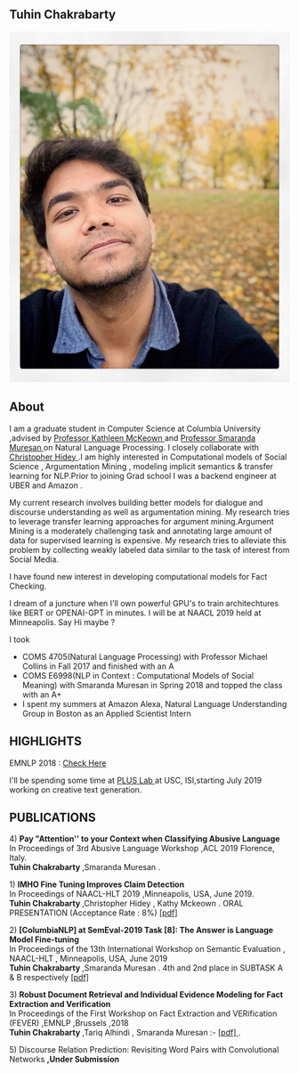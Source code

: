 ## Tuhin Chakrabarty

![Image](images/pic.jpg)

## About
I am a graduate student in Computer Science at Columbia University ,advised by <a href="http://www.cs.columbia.edu/~kathy/" title="Title"> Professor Kathleen McKeown </a>  and  <a href="http://www.cs.columbia.edu/~smara/" title="Title"> Professor Smaranda Muresan </a> on Natural Language Processing. I closely collaborate with <a href="http://www.cs.columbia.edu/~chidey/" title="Title"> Christopher Hidey </a>.I am highly interested in Computational models of Social Science , Argumentation Mining , modeling implicit semantics & transfer learning for NLP.Prior to joining Grad school I was a backend engineer at UBER and Amazon .

My current research involves building better models for dialogue and discourse understanding as well as argumentation mining. My research tries to leverage transfer learning approaches for argument mining.Argument Mining is a moderately challenging task and annotating large amount of data for supervised learning is expensive. My research tries to alleviate this problem by  collecting weakly labeled data similar to the task of interest from Social Media. 

I have found new interest in developing computational models for Fact Checking.

I dream of a juncture when I'll own powerful GPU's to train architechtures like BERT or OPENAI-GPT in minutes. 
I will be at NAACL 2019 held at Minneapolis. Say Hi maybe ?



I took <br />
- COMS 4705(Natural Language Processing) with Professor Michael Collins in Fall 2017 and finished with an A <br />
- COMS E6998(NLP in Context : Computational Models of Social Meaning) with Smaranda Muresan in Spring 2018 and topped the class with an A+ <br />
- I spent my summers at Amazon Alexa, Natural Language Understanding Group in Boston  as an Applied  Scientist Intern

## HIGHLIGHTS 
<p>EMNLP 2018 : <a href="https://www.cs.columbia.edu/2019/emnlp-2018/" title="Title"> Check Here </a></p>
I'll be spending some time at <a href="https://www.cs.jhu.edu/~npeng/group.html" title="Title"> PLUS Lab </a> at USC, ISI,starting July 2019 working on creative text generation.

## PUBLICATIONS
 <p> 4) <b> Pay "Attention'' to your Context when Classifying Abusive Language</b> <br>
In Proceedings of 3rd Abusive Language Workshop ,ACL 2019  Florence, Italy. <br>  
 <b> Tuhin Chakrabarty </b> ,Smaranda Muresan .  </p>

<p> 1) <b> IMHO Fine Tuning Improves Claim Detection</b> <br>
In Proceedings of NAACL-HLT 2019 ,Minneapolis, USA, June 2019. <br>  
 <b> Tuhin Chakrabarty </b> ,Christopher Hidey , Kathy Mckeown .   
ORAL PRESENTATION (Acceptance Rate : 8%)
<a href="https://arxiv.org/pdf/1905.07000.pdf" title="Title">
[pdf] </a> </p>
 
 
 <p> 2) <b> [ColumbiaNLP] at SemEval-2019 Task [8]: The Answer is Language Model Fine-tuning </b> <br>
 In Proceedings of the 13th International Workshop on Semantic Evaluation , NAACL-HLT , Minneapolis, USA, June 2019  <br> 
 <b> Tuhin Chakrabarty </b> ,Smaranda Muresan .   4th and 2nd place in SUBTASK A & B respectively 
<a href="https://github.com/tuhinjubcse/tuhinjubcse.github.io/blob/master/semeval.pdf" title="Title">
[pdf] </a></p>

<p> 3) <b>Robust Document Retrieval and Individual Evidence Modeling for Fact Extraction and Verification </b> <br>
 In Proceedings of the First Workshop on Fact Extraction and VERification (FEVER) ,EMNLP ,Brussels ,2018  <br> 
 <b> Tuhin Chakrabarty </b> ,Tariq Alhindi , Smaranda Muresan :- <a href="http://aclweb.org/anthology/W18-5521" title="Title"> [pdf] </a> .</p>

 
 <p> 5) Discourse Relation Prediction: Revisiting Word Pairs with Convolutional Networks <b> ,Under Submission   </b> 


